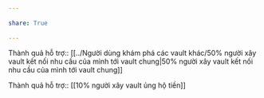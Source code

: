 ---  
share: True  
---  
Thành quả hỗ trợ:: [[../Người dùng khám phá các vault khác/50% người xây vault kết nối nhu cầu của mình tới vault chung|50% người xây vault kết nối nhu cầu của mình tới vault chung]]  
Thành quả hỗ trợ:: [[10% người xây vault ủng hộ tiền]]  
